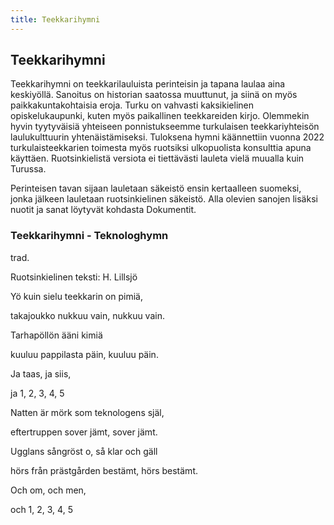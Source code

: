 ```yaml
---
title: Teekkarihymni
---
```

## Teekkarihymni

Teekkarihymni on teekkarilauluista perinteisin ja tapana laulaa aina keskiyöllä. Sanoitus on historian saatossa muuttunut, ja siinä on myös paikkakuntakohtaisia eroja. Turku on vahvasti kaksikielinen opiskelukaupunki, kuten myös paikallinen teekkareiden kirjo. 
Olemmekin hyvin tyytyväisiä yhteiseen ponnistukseemme turkulaisen teekkariyhteisön laulukulttuurin yhtenäistämiseksi. Tuloksena hymni käännettiin vuonna 2022 turkulaisteekkarien toimesta myös ruotsiksi ulkopuolista konsulttia apuna käyttäen. Ruotsinkielistä versiota ei tiettävästi lauleta vielä muualla kuin Turussa.

Perinteisen tavan sijaan lauletaan säkeistö ensin kertaalleen suomeksi, jonka jälkeen lauletaan ruotsinkielinen säkeistö. Alla olevien sanojen lisäksi nuotit ja sanat löytyvät kohdasta Dokumentit.

### Teekkarihymni - Teknologhymn

trad.

Ruotsinkielinen teksti: H. Lillsjö



Yö kuin sielu teekkarin on pimiä,

takajoukko nukkuu vain, nukkuu vain.

Tarhapöllön ääni kimiä

kuuluu pappilasta päin, kuuluu päin.

Ja taas, ja siis,

ja 1, 2, 3, 4, 5



Natten är mörk som teknologens själ,

eftertruppen sover jämt, sover jämt.

Ugglans sångröst o, så klar och gäll

hörs från prästgården bestämt, hörs bestämt.

Och om, och men, 

och 1, 2, 3, 4, 5
